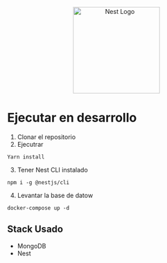 <p align="center">
  <a href="http://nestjs.com/" target="blank"><img src="https://nestjs.com/img/logo-small.svg" width="200" alt="Nest Logo" /></a>
</p>

# Ejecutar en desarrollo

1. Clonar el repositorio
2. Ejecutrar
```
Yarn install
```

3. Tener Nest CLI instalado
````
npm i -g @nestjs/cli
````

4. Levantar la base de datow
````
docker-compose up -d
````

## Stack Usado
* MongoDB
* Nest